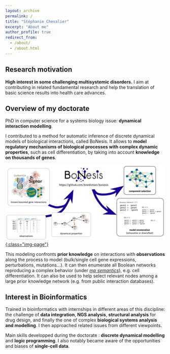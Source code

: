 ```yaml
---
layout: archive
permalink: /
title: "Stéphanie Chevalier"
excerpt: "About me"
author_profile: true
redirect_from:
  - /about/
  - /about.html
---
```


## Research motivation

**High interest in some challenging multisystemic disorders.**
I aim at contributing in related fundamental research and help the translation of basic science results into health care advances.

## Overview of my doctorate

PhD in computer science for a systems biology issue: **dynamical interaction modelling**.

I contributed to a method for <important>automatic inference of discrete dynamical models of biological interactions</important>, called <important>BoNesis</important>. It allows to **model regulatory mechanisms of biological processes with complex dynamic properties**, such as cell differentiation, by taking into account **knowledge on thousands of genes**.

[![BoNesis-principle](../images/bonesis_principle.png){:class="img-page"}](https://github.com/bnediction/bonesis)

This modeling confronts **prior knowledge** on interactions with **observations** along the process to model (bulk/single cell gene expressions, perturbations, mutations...). It can then <important>enumerate all Boolean networks reproducing a complex behavior</important> (under _[mp semantics](https://hal.archives-ouvertes.fr/hal-01864693v2/document)_), e.g. cell differentiation. It can also be used to help <important>select relevant nodes among a large prior knowledge network</important> (e.g. from public interaction databases).

## Interest in Bioinformatics

Trained in bioinformatics with internships in different areas of this discipline: the challenge of **data integration**, **NGS analysis**, **structural analysis** for drug design, and finally the one of complex **biological systems analysis and modelling**. I then approached related issues from different viewpoints.

Main skills developped during the doctorate : **discrete dynamical modelling** and **logic programming**. I also notably became aware of the opportunities and biases of **single-cell data**.
